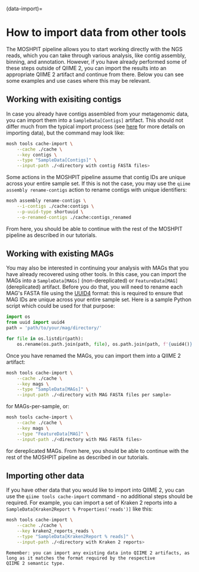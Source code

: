 (data-import)=
# How to import data from other tools
The MOSHPIT pipeline allows you to start working directly with the NGS reads, which you can take through various analysis, 
like contig assembly, binning, and annotation. However, if you have already performed some of these steps outside of QIIME 2, 
you can import the results into an appropriate QIIME 2 artifact and continue from there. Below you can see some examples and 
use cases where this may be relevant.

## Working with exisiting contigs
In case you already have contigs assembled from your metagenomic data, you can import them into a `SampleData[Contigs]` 
artifact. This should not differ much from the typical import process (see [here](https://docs.qiime2.org/2024.10/tutorials/importing/) 
for more details on importing data), but the command may look like:
```bash
mosh tools cache-import \
    --cache ./cache \
    --key contigs \
    --type "SampleData[Contigs]" \
    --input-path ./<directory with contig FASTA files>
```
Some actions in the MOSHPIT pipeline assume that contig IDs are unique across your entire sample set. If this is not the case, 
you may use the `qiime assembly rename-contigs` action to rename contigs with unique identifiers:
```bash
mosh assembly rename-contigs \
    --i-contigs ./cache:contigs \
    --p-uuid-type shortuuid \
    --o-renamed-contigs ./cache:contigs_renamed
```
From here, you should be able to continue with the rest of the MOSHPIT pipeline as described in our tutorials.

## Working with existing MAGs
You may also be interested in continuing your analysis with MAGs that you have already recovered using other tools. 
In this case, you can import the MAGs into a `SampleData[MAGs]` (non-dereplicated) or `FeatureData[MAG]` (dereplicated) 
artifact. Before you do that, you will need to rename each MAG's FASTA file using the [UUID4](https://en.wikipedia.org/wiki/Universally_unique_identifier#Version_4_(random)) 
format: this is required to ensure that MAG IDs are unique across your entire sample set. Here is a sample Python script 
which could be used for that purpose:
```python
import os
from uuid import uuid4
path = 'path/to/your/mag/directory/'

for file in os.listdir(path):
    os.rename(os.path.join(path, file), os.path.join(path, f'{uuid4()}.fa')))
```
Once you have renamed the MAGs, you can import them into a QIIME 2 artifact:
```bash
mosh tools cache-import \
    --cache ./cache \
    --key mags \
    --type "SampleData[MAGs]" \
    --input-path ./<directory with MAG FASTA files per sample>
```
for MAGs-per-sample, or:
```bash
mosh tools cache-import \
    --cache ./cache \
    --key mags \
    --type "FeatureData[MAG]" \
    --input-path ./<directory with MAG FASTA files>
```
for dereplicated MAGs. From here, you should be able to continue with the rest of the MOSHPIT pipeline as described in our tutorials.

## Importing other data
If you have other data that you would like to import into QIIME 2, you can use the `qiime tools cache-import` command - no 
additional steps should be required. For example, you can import a set of Kraken 2 reports into a `SampleData[Kraken2Report % Properties('reads')]` 
like this:
```bash
mosh tools cache-import \
    --cache ./cache \
    --key kraken2_reports_reads \
    --type "SampleData[Kraken2Report % reads]" \
    --input-path ./<directory with Kraken 2 reports>
```

```{note}
Remember: you can import any existing data into QIIME 2 artifacts, as long as it matches the format required by the respective 
QIIME 2 semantic type.
```
